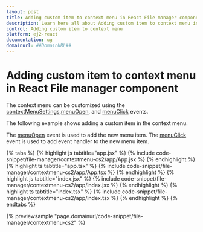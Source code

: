 ```yaml
---
layout: post
title: Adding custom item to context menu in React File manager component | Syncfusion
description: Learn here all about Adding custom item to context menu in Syncfusion React File manager component of Syncfusion Essential JS 2 and more.
control: Adding custom item to context menu 
platform: ej2-react
documentation: ug
domainurl: ##DomainURL##
---
```


# Adding custom item to context menu in React File manager component

The context menu can be customized using the [contextMenuSettings](https://ej2.syncfusion.com/react/documentation/api/file-manager/#contextMenuSettings),[menuOpen](https://ej2.syncfusion.com/react/documentation/api/file-manager/#menuOpen), and [menuClick](https://ej2.syncfusion.com/react/documentation/api/file-manager/#menuClick) events.

The following example shows adding a custom item in the context menu.

The [menuOpen](https://ej2.syncfusion.com/react/documentation/api/file-manager/#menuOpen) event is used to add the new menu item. The [menuClick](https://ej2.syncfusion.com/react/documentation/api/file-manager/#menuClick) event is used to add event handler to the new menu item.

{% tabs %}
{% highlight js tabtitle="app.jsx" %}
{% include code-snippet/file-manager/contextmenu-cs2/app/App.jsx %}
{% endhighlight %}
{% highlight ts tabtitle="app.tsx" %}
{% include code-snippet/file-manager/contextmenu-cs2/app/App.tsx %}
{% endhighlight %}
{% highlight js tabtitle="index.jsx" %}
{% include code-snippet/file-manager/contextmenu-cs2/app/index.jsx %}
{% endhighlight %}
{% highlight ts tabtitle="index.tsx" %}
{% include code-snippet/file-manager/contextmenu-cs2/app/index.tsx %}
{% endhighlight %}
{% endtabs %}

 {% previewsample "page.domainurl/code-snippet/file-manager/contextmenu-cs2" %}
